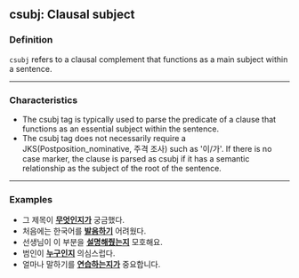 ## csubj: Clausal subject

### Definition
`csubj` refers to a clausal complement that functions as a main subject within a sentence.

---

### Characteristics
- The csubj tag is typically used to parse the predicate of a clause that functions as an essential subject within the sentence.
- The csubj tag does not necessarily require a JKS(Postposition_nominative, 주격 조사) such as '이/가'. If there is no case marker, the clause is parsed as csubj if it has a semantic relationship as the subject of the root of the sentence.

---

### Examples
- 그 제목이 <ins>**무엇인지가**</ins> 궁금했다.
- 처음에는 한국어를 <ins>**발음하기**</ins> 어려웠다.
- 선생님이 이 부분을 <ins>**설명해줬는지**</ins> 모호해요.
- 범인이 <ins>**누구인지**</ins> 의심스럽다.
- 얼마나 말하기를 <ins>**연습하는지가**</ins> 중요합니다.
